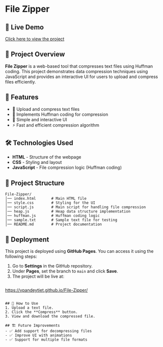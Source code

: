 # File Zipper

## 🔗 Live Demo
[Click here to view the project](https://vpandeytiet.github.io/File-Zipper/)

## 📌 Project Overview
**File Zipper** is a web-based tool that compresses text files using Huffman coding. This project demonstrates data compression techniques using JavaScript and provides an interactive UI for users to upload and compress files efficiently.

## 🚀 Features
- 📂 Upload and compress text files
- 🔢 Implements Huffman coding for compression
- 🎨 Simple and interactive UI
- ⚡ Fast and efficient compression algorithm

## 🛠️ Technologies Used
- **HTML** - Structure of the webpage
- **CSS** - Styling and layout
- **JavaScript** - File compression logic (Huffman coding)

## 📁 Project Structure
```
File-Zipper/
│── index.html       # Main HTML file
│── style.css        # Styling for the UI
│── script.js        # Main script for handling file compression
│── heap.js          # Heap data structure implementation
│── huffman.js       # Huffman coding logic
│── sample.txt       # Sample text file for testing
│── README.md        # Project documentation
```

## 🚀 Deployment
This project is deployed using **GitHub Pages**. You can access it using the following steps:
1. Go to **Settings** in the GitHub repository.
2. Under **Pages**, set the branch to `main` and click **Save**.
3. The project will be live at:
   ```
https://vpandeytiet.github.io/File-Zipper/
```

## 📜 How to Use
1. Upload a text file.
2. Click the **Compress** button.
3. View and download the compressed file.

## 🏗️ Future Improvements
- ✅ Add support for decompressing files
- ✅ Improve UI with animations
- ✅ Support for multiple file formats


